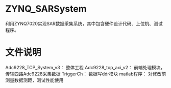 # ZYNQ_SARSystem
利用ZYNQ7020实现SAR数据采集系统，其中包含硬件设计代码、上位机、测试程序。

# 文件说明
Adc9228_TCP_System_v3：	整体工程
Adc9228_top_axi_v2：	  前端处理模块，传输四路Adc9228采集数据
TriggerCh：		          数据写ddr模块
matlab程序：		          对修改前测量数据测距，测试性能使用
	
